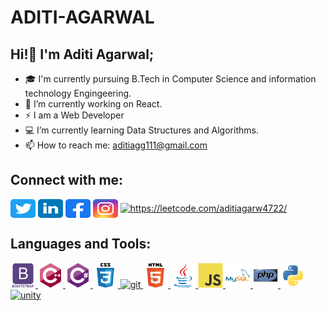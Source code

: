 # ADITI-AGARWAL
## Hi!👋 I'm Aditi Agarwal;
- :mortar_board: I'm currently pursuing B.Tech in Computer Science and information technology Engingeering.
- :dart: I’m currently working on React.
- ⚡ I am a Web Developer
- :computer: I’m currently learning Data Structures and Algorithms.
- 📫 How to reach me: aditiagg111@gmail.com

## Connect with me:
<p align="left">
<a href="https://twitter.com/AditiAg27956066" target="blank">
<img align="center" src="https://github.com/edent/SuperTinyIcons/blob/master/images/svg/twitter.svg" alt="https://twitter.com/AditiAg27956066" height="30" width="40" /></a>
<a href="https://www.linkedin.com/in/aditi-agarwal-csi/" target="blank">
<img align="center" src="https://github.com/edent/SuperTinyIcons/blob/master/images/svg/linkedin.svg" alt="https://www.linkedin.com/in/aditi-agarwal-csi/" height="30" width="40" /></a>
<a href="https://www.facebook.com/profile.php?id=100069246099073" target="blank"><img align="center" src="https://github.com/edent/SuperTinyIcons/blob/master/images/svg/facebook.svg" alt="https://www.facebook.com/profile.php?id=100069246099073" height="30" width="40" /></a>
<a href="https://www.instagram.com/aditiagg_18/" target="blank"><img align="center" src="https://github.com/edent/SuperTinyIcons/blob/master/images/svg/instagram.svg" alt="aditiagg_18" height="30" width="40" /></a>
<a href="https://leetcode.com/aditiagarw4722/" target="blank"><img align="center" src="https://upload.wikimedia.org/wikipedia/commons/8/8e/LeetCode_Logo_1.png" alt="https://leetcode.com/aditiagarw4722/" height="30" width="40" /></a>
</p>

## Languages and Tools:
<p align="left"> <a href="https://getbootstrap.com" target="_blank"> <img src="https://raw.githubusercontent.com/devicons/devicon/master/icons/bootstrap/bootstrap-plain-wordmark.svg" alt="bootstrap" width="40" height="40"/> </a> <a href="https://www.w3schools.com/cpp/" target="_blank"> <img src="https://raw.githubusercontent.com/devicons/devicon/master/icons/cplusplus/cplusplus-original.svg" alt="cplusplus" width="40" height="40"/> </a> <a href="https://www.w3schools.com/cs/" target="_blank">
<img src="https://raw.githubusercontent.com/devicons/devicon/master/icons/csharp/csharp-original.svg" alt="csharp" width="40" height="40"/> </a> <a href="https://www.w3schools.com/css/" target="_blank"> <img src="https://raw.githubusercontent.com/devicons/devicon/master/icons/css3/css3-original-wordmark.svg" alt="css3" width="40" height="40"/> </a> <a href="https://git-scm.com/" target="_blank"> <img src="https://www.vectorlogo.zone/logos/git-scm/git-scm-icon.svg" alt="git" width="40" height="40"/> </a> <a href="https://www.w3.org/html/" target="_blank"> <img src="https://raw.githubusercontent.com/devicons/devicon/master/icons/html5/html5-original-wordmark.svg" alt="html5" width="40" height="40"/> </a> <a href="https://www.java.com" target="_blank"> <img src="https://raw.githubusercontent.com/devicons/devicon/master/icons/java/java-original.svg" alt="java" width="40" height="40"/> </a> <a href="https://developer.mozilla.org/en-US/docs/Web/JavaScript" target="_blank"> <img src="https://raw.githubusercontent.com/devicons/devicon/master/icons/javascript/javascript-original.svg" alt="javascript" width="40" height="40"/> </a> <a href="https://www.mysql.com/" target="_blank"> <img src="https://raw.githubusercontent.com/devicons/devicon/master/icons/mysql/mysql-original-wordmark.svg" alt="mysql" width="40" height="40"/> </a> <a href="https://www.php.net" target="_blank"> <img src="https://raw.githubusercontent.com/devicons/devicon/master/icons/php/php-original.svg" alt="php" width="40" height="40"/> </a> <a href="https://www.python.org" target="_blank"> <img src="https://raw.githubusercontent.com/devicons/devicon/master/icons/python/python-original.svg" alt="python" width="40" height="40"/> </a> <a href="https://unity.com/" target="_blank"> <img src="https://www.vectorlogo.zone/logos/unity3d/unity3d-icon.svg" alt="unity" width="40" height="40"/> </a> </p>
